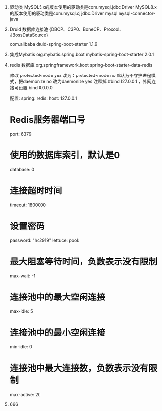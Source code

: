 1. 驱动类
   MySQL5.x的版本使用的驱动类是com.mysql.jdbc.Driver
   MySQL8.x的版本使用的驱动类是com.mysql.cj.jdbc.Driver
   <dependency>
   <groupId>mysql</groupId>
   <artifactId>mysql-connector-java</artifactId>
   </dependency>

2. Druid 数据库连接池 {DBCP、C3P0、BoneCP、Proxool、JBossDataSource}

    <dependency>
        <groupId>com.alibaba</groupId>
        <artifactId>druid-spring-boot-starter</artifactId>
        <version>1.1.9</version>
    </dependency>

3. 集成Mybatis
   <dependency>
   <groupId>org.mybatis.spring.boot</groupId>
   <artifactId>mybatis-spring-boot-starter</artifactId>
   <version>2.0.1</version>
   </dependency>

4. redis 数据库
   <dependency>
   <groupId>org.springframework.boot</groupId>
   <artifactId>spring-boot-starter-data-redis</artifactId>
   </dependency>

   修改 protected-mode yes 改为：protected-mode no
   默认为不守护进程模式，把daemonize no 改为daemonize yes
   注释掉 #bind 127.0.0.1 ，外网连接可设置 bind 0.0.0.0

   配置:
   spring:
   redis:
   host: 127.0.0.1
   # Redis服务器端口号
   port: 6379
   # 使用的数据库索引，默认是0
   database: 0
   # 连接超时时间
   timeout: 1800000
   # 设置密码
   password: "hc2919"
   lettuce:
   pool:
   # 最大阻塞等待时间，负数表示没有限制
   max-wait: -1
   # 连接池中的最大空闲连接
   max-idle: 5
   # 连接池中的最小空闲连接
   min-idle: 0
   # 连接池中最大连接数，负数表示没有限制
   max-active: 20

5. 666






